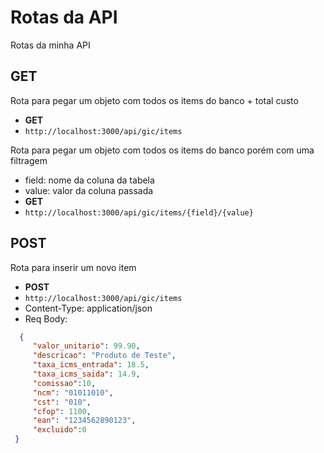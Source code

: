 # Rotas da API
Rotas da minha API
## GET
Rota para pegar um objeto com todos os items do banco + total custo
- **GET**
- ```http://localhost:3000/api/gic/items```

Rota para pegar um objeto com todos os items do banco porém com uma filtragem
- field: nome da coluna da tabela
- value: valor da coluna passada
- **GET**
- ```http://localhost:3000/api/gic/items/{field}/{value}```
## POST

Rota para inserir um novo item
- **POST**
- ```http://localhost:3000/api/gic/items```
- Content-Type: application/json
- Req Body: 
 ```json 
   {
      "valor_unitario": 99.90,
      "descricao": "Produto de Teste",
      "taxa_icms_entrada": 18.5,
      "taxa_icms_saida": 14.9,
      "comissao":10,
      "ncm": "01011010",
      "cst": "010",
      "cfop": 1100,
      "ean": "1234562890123",
      "excluido":0
  }
  ```

